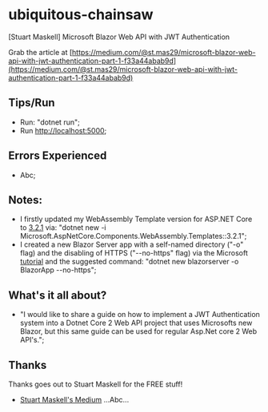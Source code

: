 # ubiquitous-chainsaw
[Stuart Maskell] Microsoft Blazor Web API with JWT Authentication

Grab the article at [https://medium.com/@st.mas29/microsoft-blazor-web-api-with-jwt-authentication-part-1-f33a44abab9d](https://medium.com/@st.mas29/microsoft-blazor-web-api-with-jwt-authentication-part-1-f33a44abab9d)

## Tips/Run

* Run: "dotnet run";
* Run [http://localhost:5000](http://localhost:5000);

## Errors Experienced

* Abc;

## Notes:

* I firstly updated my WebAssembly Template version for ASP.NET Core to [3.2.1](https://www.nuget.org/packages/Microsoft.AspNetCore.Components.WebAssembly.Templates/) via: "dotnet new -i Microsoft.AspNetCore.Components.WebAssembly.Templates::3.2.1";
* I created a new Blazor Server app with a self-named directory ("-o" flag) and the disabling of HTTPS ("--no-https" flag) via the Microsoft [tutorial](https://dotnet.microsoft.com/learn/aspnet/blazor-tutorial/intro) and the suggested command: "dotnet new blazorserver -o BlazorApp --no-https";

## What's it all about?

* "I would like to share a guide on how to implement a JWT Authentication system into a Dotnet Core 2 Web API project that uses Microsofts new Blazor, but this same guide can be used for regular Asp.Net core 2 Web API's.";

## Thanks

Thanks goes out to Stuart Maskell for the FREE stuff!

* [Stuart Maskell's Medium](https://medium.com/@st.mas29) ...Abc...
